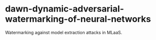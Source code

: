 # dawn-dynamic-adversarial-watermarking-of-neural-networks
Watermarking against model extraction attacks in MLaaS.
